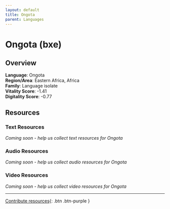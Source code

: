 ```yaml
---
layout: default
title: Ongota
parent: Languages
---
```


# Ongota (bxe)

## Overview

**Language**: Ongota  
**Region/Area**: Eastern Africa, Africa  
**Family**: Language isolate  
**Vitality Score**: -1.41  
**Digitality Score**: -0.77  

## Resources

### Text Resources
*Coming soon - help us collect text resources for Ongota*

### Audio Resources
*Coming soon - help us collect audio resources for Ongota*

### Video Resources
*Coming soon - help us collect video resources for Ongota*

---

[Contribute resources](https://fairtrain.github.io/){: .btn .btn-purple }
